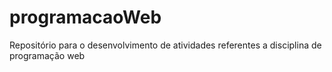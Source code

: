 # programacaoWeb
Repositório para o desenvolvimento de atividades referentes a disciplina de programação web
